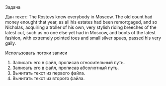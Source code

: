 Задача

Дан текст:
The Rostovs knew everybody in Moscow. The old count had money enought that year, as all his estates had been
remortgaged, and so Nicholas, acquiring a troller of his own, very stylish riding breeches of the latest cut,
such as no one else yet had in Moscow, and boots of the latest fashion, with extremely pointed toes and small 
silver spues, passed his very gaily.

Использовать потоки записи
1.  Записать его в файл, прописав относительный путь.
2.  Записать его в файл, прописав абсолютный путь. 
3. Вычитать текст из первого файла.
4. Вычитать текст из второго файла.











